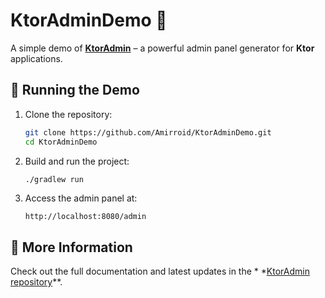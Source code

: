 # KtorAdminDemo 🚀

A simple demo of **[KtorAdmin](https://github.com/Amirroid/KtorAdmin)** – a powerful admin panel generator for **Ktor**
applications.

## 🚀 Running the Demo

1. Clone the repository:
   ```sh
   git clone https://github.com/Amirroid/KtorAdminDemo.git
   cd KtorAdminDemo
   ```
2. Build and run the project:
   ```sh
   ./gradlew run
   ```
3. Access the admin panel at:
   ```
   http://localhost:8080/admin
   ```

## 📖 More Information

Check out the full documentation and latest updates in the *
*[KtorAdmin repository](https://github.com/Amirroid/KtorAdmin)**.